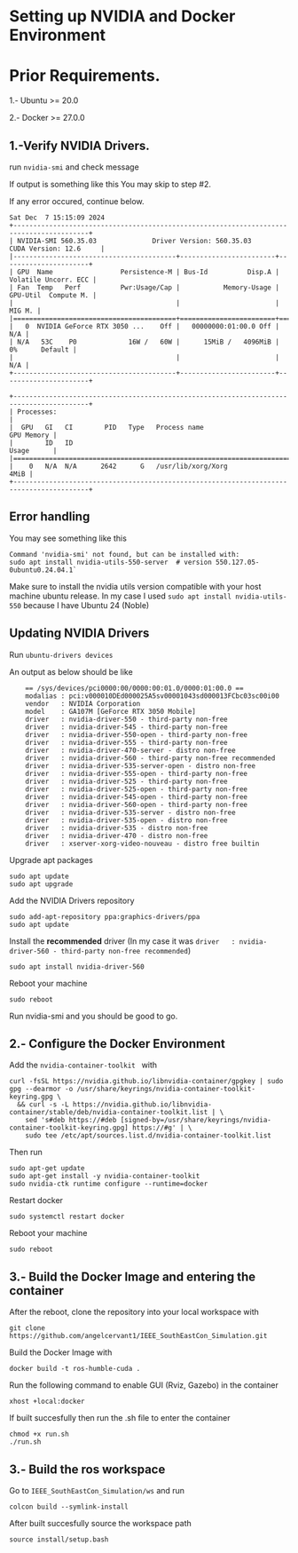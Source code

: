 # Setting up NVIDIA and Docker Environment 


# Prior Requirements.

1.- Ubuntu >= 20.0

2.- Docker >= 27.0.0

## 1.-Verify NVIDIA Drivers.

run `nvidia-smi` and check message

If output is something like this You may skip to step #2. 

If any error occured, continue below.
```
Sat Dec  7 15:15:09 2024       
+-----------------------------------------------------------------------------------------+
| NVIDIA-SMI 560.35.03              Driver Version: 560.35.03      CUDA Version: 12.6     |
|-----------------------------------------+------------------------+----------------------+
| GPU  Name                 Persistence-M | Bus-Id          Disp.A | Volatile Uncorr. ECC |
| Fan  Temp   Perf          Pwr:Usage/Cap |           Memory-Usage | GPU-Util  Compute M. |
|                                         |                        |               MIG M. |
|=========================================+========================+======================|
|   0  NVIDIA GeForce RTX 3050 ...    Off |   00000000:01:00.0 Off |                  N/A |
| N/A   53C    P0             16W /   60W |      15MiB /   4096MiB |      0%      Default |
|                                         |                        |                  N/A |
+-----------------------------------------+------------------------+----------------------+
                                                                                         
+-----------------------------------------------------------------------------------------+
| Processes:                                                                              |
|  GPU   GI   CI        PID   Type   Process name                              GPU Memory |
|        ID   ID                                                               Usage      |
|=========================================================================================|
|    0   N/A  N/A      2642      G   /usr/lib/xorg/Xorg                              4MiB |
+-----------------------------------------------------------------------------------------+

```


## Error handling

You may see something like this

    Command 'nvidia-smi' not found, but can be installed with:
    sudo apt install nvidia-utils-550-server  # version 550.127.05-0ubuntu0.24.04.1` 

Make sure to install the nvidia utils version compatible with your host machine ubuntu release.
In my case I used `sudo apt install nvidia-utils-550` because I have Ubuntu 24 (Noble)

## Updating NVIDIA Drivers

Run  `ubuntu-drivers devices`
        
An output as below should be like

        == /sys/devices/pci0000:00/0000:00:01.0/0000:01:00.0 ==
        modalias : pci:v000010DEd000025A5sv00001043sd000013FCbc03sc00i00
        vendor   : NVIDIA Corporation
        model    : GA107M [GeForce RTX 3050 Mobile]
        driver   : nvidia-driver-550 - third-party non-free
        driver   : nvidia-driver-545 - third-party non-free
        driver   : nvidia-driver-550-open - third-party non-free
        driver   : nvidia-driver-555 - third-party non-free
        driver   : nvidia-driver-470-server - distro non-free
        driver   : nvidia-driver-560 - third-party non-free recommended
        driver   : nvidia-driver-535-server-open - distro non-free
        driver   : nvidia-driver-555-open - third-party non-free
        driver   : nvidia-driver-525 - third-party non-free
        driver   : nvidia-driver-525-open - third-party non-free
        driver   : nvidia-driver-545-open - third-party non-free
        driver   : nvidia-driver-560-open - third-party non-free
        driver   : nvidia-driver-535-server - distro non-free
        driver   : nvidia-driver-535-open - distro non-free
        driver   : nvidia-driver-535 - distro non-free
        driver   : nvidia-driver-470 - distro non-free
        driver   : xserver-xorg-video-nouveau - distro free builtin

Upgrade apt packages

```
sudo apt update
sudo apt upgrade
```

Add the NVIDIA Drivers repository
```
sudo add-apt-repository ppa:graphics-drivers/ppa
sudo apt update
```

Install the **recommended** driver (In my case it was `driver   : nvidia-driver-560 - third-party non-free recommended`)    
```
sudo apt install nvidia-driver-560
```
Reboot your machine
```
sudo reboot
```

Run nvidia-smi and you should be good to go. 

## 2.- Configure the Docker Environment

Add the `nvidia-container-toolkit ` with
```
curl -fsSL https://nvidia.github.io/libnvidia-container/gpgkey | sudo gpg --dearmor -o /usr/share/keyrings/nvidia-container-toolkit-keyring.gpg \
  && curl -s -L https://nvidia.github.io/libnvidia-container/stable/deb/nvidia-container-toolkit.list | \
    sed 's#deb https://#deb [signed-by=/usr/share/keyrings/nvidia-container-toolkit-keyring.gpg] https://#g' | \
    sudo tee /etc/apt/sources.list.d/nvidia-container-toolkit.list
```

Then run
```
sudo apt-get update
sudo apt-get install -y nvidia-container-toolkit
sudo nvidia-ctk runtime configure --runtime=docker
```

Restart docker
```
sudo systemctl restart docker
```

Reboot your machine
```
sudo reboot
```

## 3.- Build the Docker Image and entering the container

After the reboot, clone the repository into your local workspace with 
```
git clone https://github.com/angelcervant1/IEEE_SouthEastCon_Simulation.git
```

Build the Docker Image with
```
docker build -t ros-humble-cuda .
```

Run the following command to enable GUI (Rviz, Gazebo) in the container
```
xhost +local:docker
```

If built succesfully then run the .sh file to enter the container
```
chmod +x run.sh
./run.sh
```

## 3.- Build the ros workspace
Go to ```IEEE_SouthEastCon_Simulation/ws``` and run
```
colcon build --symlink-install
```

After built succesfully source the workspace path

```
source install/setup.bash
```




